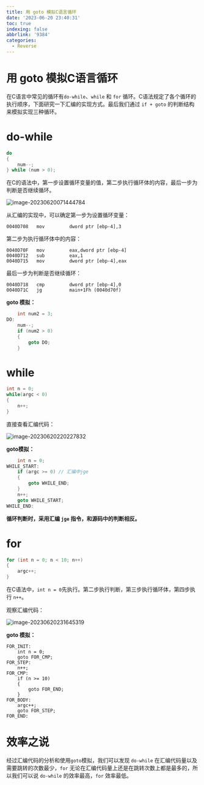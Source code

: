 ```yaml
---
title: 用 goto 模拟C语言循环
date: '2023-06-20 23:40:31'
toc: true
indexing: false
abbrlink: '9384'
categories:
  - Reverse
---
```


# 用 goto 模拟C语言循环

在C语言中常见的循环有`do-while`、`while` 和 `for` 循环。C语法规定了各个循环的执行顺序，下面研究一下汇编的实现方式。最后我们通过 `if + goto` 的判断结构来模拟实现三种循环。

# do-while

```c
do 
{
    num--;
} while (num > 0);
```

在C的语法中，第一步设置循环变量的值，第二步执行循环体的内容，最后一步为判断是否继续循环。

![image-20230620071444784](https://pics-place.oss-cn-shanghai.aliyuncs.com/picimage-20230620071444784.png)

从汇编的实现中，可以确定第一步为设置循环变量：

```assembly
0040D708   mov         dword ptr [ebp-4],3
```

第二步为执行循环体中的内容：

```assembly
0040D70F   mov         eax,dword ptr [ebp-4]
0040D712   sub         eax,1
0040D715   mov         dword ptr [ebp-4],eax
```

最后一步为判断是否继续循环：

```assembly
0040D718   cmp         dword ptr [ebp-4],0
0040D71C   jg          main+1Fh (0040d70f)
```

**goto  模拟：**

```c
	int num2 = 3;
DO:
	num--;
	if (num2 > 0)
	{
		goto DO;
	}
```



# while

```c
int n = 0;
while(argc < 0) 
{
    n++;
}
```

直接查看汇编代码：

![image-20230620220227832](https://pics-place.oss-cn-shanghai.aliyuncs.com/picimage-20230620220227832.png)

**goto模拟：**

```c
	int n = 0;
WHILE_START:
	if (argc >= 0) // 汇编中jge
	{
		goto WHILE_END;
	}
	n++;
	goto WHILE_START;
WHILE_END:
```

**循环判断时，采用汇编 `jge` 指令，和源码中的判断相反。**

# for

```c
for (int n = 0; n < 10; n++)
{
    argc++;
}
```

在C语法中，`int n = 0`先执行。第二步执行判断，第三步执行循环体，第四步执行 `n++`。

观察汇编代码：

![image-20230620231645319](https://pics-place.oss-cn-shanghai.aliyuncs.com/picimage-20230620231645319.png)

**goto 模拟：**

```assembly
FOR_INIT:
	int n = 0;
	goto FOR_CMP;
FOR_STEP:
	n++;
FOR_CMP:
	if (n >= 10)
	{
		goto FOR_END;
	}
FOR_BODY:
	argc++;
	goto FOR_STEP;
FOR_END:
```



# 效率之说

经过汇编代码的分析和使用`goto`模拟，我们可以发现 `do-while` 在汇编代码量以及需要跳转的次数最少，`for` 无论在汇编代码量上还是在跳转次数上都是最多的，所以我们可以说 `do-while` 的效率最高，`for` 效率最低。
